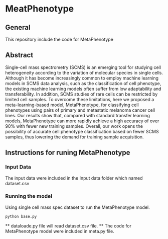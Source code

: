 # MeatPhenotype
## General
This repository include the code for MetaPhenotype 
## Abstract
Single-cell mass spectrometry (SCMS) is an emerging tool for studying cell heterogeneity according to the variation of molecular species in single cells. Although it has become increasingly common to employ machine learning models in SCMS data analysis, such as the classification of cell phenotype, the existing machine learning models often suffer from low adaptability and transferability. In addition, SCMS studies of rare cells can be restricted by limited cell samples. To overcome these limitations, here we proposed a meta-learning-based model, MetaPhenotype, for classifying cell phenotypes using pairs of primary and metastatic melanoma cancer cell lines. Our results show that, compared with standard transfer learning models, MetaPhenotype can more rapidly achieve a high accuracy of over 90% with fewer new training samples. Overall, our work opens the possibility of accurate cell phenotype classification based on fewer SCMS samples, thus lowering the demand for training sample acquisition.
## Instructions for runing MetaPhenotype
### Input Data
The input data were included in the Input data folder which named dataset.csv

### Running the model
Using single cell mass spec dataset to run the MetaPhenotype model.
```
python base.py
```
** dataloade.py file will read dataset.csv file.
** The code for MetaPhenotype model were included in meta.py file.
